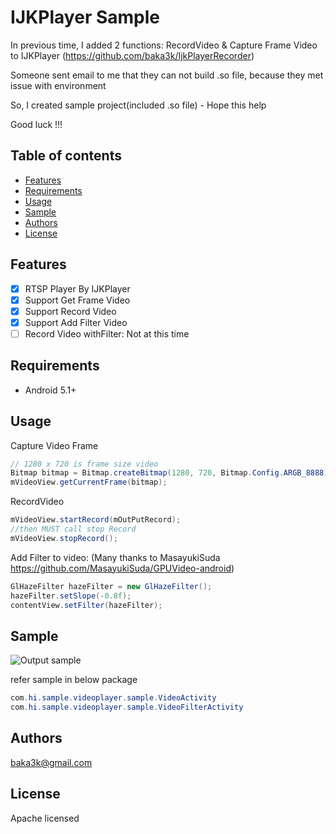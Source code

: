 # IJKPlayer Sample
In previous time, I added 2 functions: RecordVideo & Capture Frame Video to IJKPlayer
(https://github.com/baka3k/IjkPlayerRecorder)

Someone sent email to me that they can not build .so file, because they met issue with environment

So, I created sample project(included .so file) - Hope this help

Good luck !!!

## Table of contents

- [Features](#features)
- [Requirements](#requirements)
- [Usage](#usage)
- [Sample](#sample)
- [Authors](#authors)
- [License](#license)

## Features

- [x] RTSP Player By IJKPlayer
- [x] Support Get Frame Video
- [x] Support Record Video
- [x] Support Add Filter Video
- [ ] Record Video withFilter: Not at this time

## Requirements

- Android 5.1+

## Usage
Capture Video Frame
```Java
// 1280 x 720 is frame size video
Bitmap bitmap = Bitmap.createBitmap(1280, 720, Bitmap.Config.ARGB_8888);
mVideoView.getCurrentFrame(bitmap);
```
RecordVideo
```Java
mVideoView.startRecord(mOutPutRecord);
//then MUST call stop Record
mVideoView.stopRecord();
```


Add Filter to video:
(Many thanks to MasayukiSuda https://github.com/MasayukiSuda/GPUVideo-android)
```Java
GlHazeFilter hazeFilter = new GlHazeFilter();
hazeFilter.setSlope(-0.8f);
contentView.setFilter(hazeFilter);
```

## Sample

![Output sample](https://github.com/baka3k/RecorderIJKPlayerSample/blob/master/sample.gif)

refer sample in below package
```Java
com.hi.sample.videoplayer.sample.VideoActivity
com.hi.sample.videoplayer.sample.VideoFilterActivity
```
## Authors

baka3k@gmail.com

## License
Apache licensed
